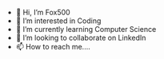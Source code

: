 - 👋 Hi, I’m Fox500
- 👀 I’m interested in Coding
- 🌱 I’m currently learning Computer Science 
- 💞️ I’m looking to collaborate on LinkedIn
- 📫 How to reach me....

<!---
CyberHnic/CyberHnic is a ✨ special ✨ repository because its `README.md` (this file) appears on your GitHub profile.
You can click the Preview link to take a look at your changes.
--->
